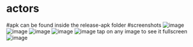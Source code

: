 # actors
#apk can be found inside the release-apk folder
#screenshots
![image](https://user-images.githubusercontent.com/74180772/220728911-4d5edf08-942f-47c5-9cfc-29dd2b9a7240.png)
![image](https://user-images.githubusercontent.com/74180772/220728970-7a075a03-9a48-44fd-9bab-2795219b9ebf.png)
![image](https://user-images.githubusercontent.com/74180772/220729024-658cfdcd-4a21-4bd0-a3dc-6a47cb0c2bd0.png)
![image](https://user-images.githubusercontent.com/74180772/220729056-97ba0337-20dc-4934-ae46-b0a6a22cf46b.png)
![image](https://user-images.githubusercontent.com/74180772/220729112-6d3b2a09-14bc-41cf-bf92-82faca92933f.png)
tap on any image to see it fullscreen
![image](https://user-images.githubusercontent.com/74180772/220729220-297dc70e-1ee8-40a6-a140-21cb43a2e5a1.png)
